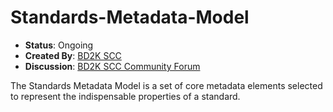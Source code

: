 # Standards-Metadata-Model

* **Status**: Ongoing
* **Created By**: [BD2K SCC](http://ec2-54-191-44-136.us-west-2.compute.amazonaws.com/ "BD2K SCC")
* **Discussion**: [BD2K SCC Community Forum](http://ec2-54-191-44-136.us-west-2.compute.amazonaws.com/forum "Community Forum")

The Standards Metadata Model is a set of core metadata elements selected to represent the indispensable properties of a standard. 

